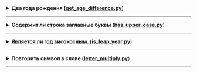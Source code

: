 <details>
<summary>
<b>Два года рождения (<a href="https://github.com/Ruzal-Z/tasks/blob/main/haxlet/get_age_difference.py">get_age_difference.py</a></b>)
</summary>
 Условие: 
 Напишите функцию get_age_difference(), которая принимает два года рождения и возвращает строку 
 с разницей в возрасте в виде The age difference is 11.    
 Пример работы функции:
 actual = get_age_difference(2001, 2018)
 print(actual)  # => The age difference is 17
</details>

---
<details>
<summary>
<b>Cодержит ли строка заглавные буквы (<a href="https://github.com/Ruzal-Z/tasks/blob/main/haxlet/has_upper_case.py">has_upper_case.py</a></b>)
</summary>
    Условие: Реализуйте функцию has_upper_case(), которая определяет, содержит ли строка заглавные буквы. 
    Функция должна вернуть булево значение:
     has_upper_case('')  # False
     has_upper_case('python')  # False
     has_upper_case('pyThon')  # True
    Подсказка
    Воспользуйтесь методом из стандартной библиотеки, который приводит строку к нижнему регистру. 
    Обратите внимание, чем отличается такая строка от исходной.
</details>

---
<details>
	<summary>
	<b>Является ли год високосным. (<a href="https://github.com/Ruzal-Z/tasks/blob/main/haxlet/is_leap_year.py">is_leap_year.py</a></b>)
	</summary>
	 ####Условие: Реализуйте функцию is_leap_year(), которая определяет, является ли год високосным. 
	 Год будет високосным, если он делится без остатка на 400, или он одновременно делится без остатка
	 на 4 и не делится на 100:
	 is_leap_year(2018)  # False
	 is_leap_year(2017)  # False
	 is_leap_year(2016)  # True
</details>

---
<details>
<summary>
<b>Повторить символ в слове (<a href="https://github.com/Ruzal-Z/tasks/blob/main/haxlet/letter_multiply.py">letter_multiply.py</a></b>)
</summary>
    ####Условие: Реализуйте функцию letter_multiply(). Она должна принимать три параметра:  
    Строку  
    Символ  
    Число, которое обозначает, сколько раз нужно повторить символ в слове
    text = 'python'
	 print(letter_multiply(text, 'p', 2)) # => ppython
	 print(letter_multiply(text, 'y', 3)) # => pyyython
	 print(letter_multiply(text, 'n', 4)) # => pythonnnn
    Укажите аннотации типов при объявлении функции.
    Подсказка
    Для замены символов в строке воспользуйтесь методом replace()
</details>

---

